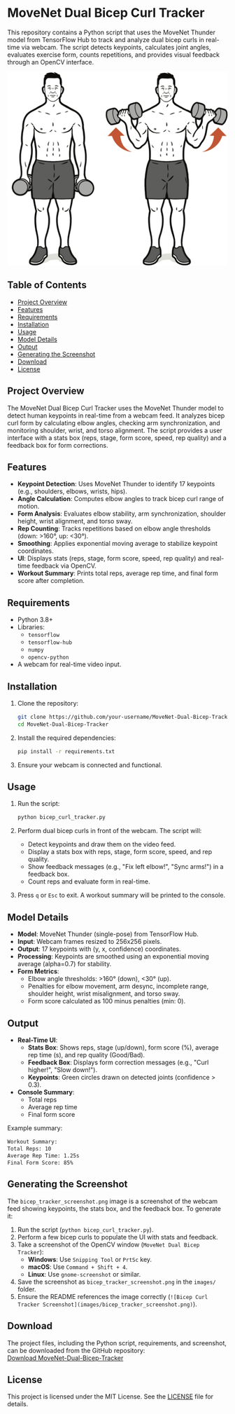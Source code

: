 # MoveNet Dual Bicep Curl Tracker

This repository contains a Python script that uses the MoveNet Thunder model from TensorFlow Hub to track and analyze dual bicep curls in real-time via webcam. The script detects keypoints, calculates joint angles, evaluates exercise form, counts repetitions, and provides visual feedback through an OpenCV interface.

![Bicep Curl Tracker Screenshot](biceb.jpg)

## Table of Contents

- [Project Overview](#project-overview)
- [Features](#features)
- [Requirements](#requirements)
- [Installation](#installation)
- [Usage](#usage)
- [Model Details](#model-details)
- [Output](#output)
- [Generating the Screenshot](#generating-the-screenshot)
- [Download](#download)
- [License](#license)

## Project Overview

The MoveNet Dual Bicep Curl Tracker uses the MoveNet Thunder model to detect human keypoints in real-time from a webcam feed. It analyzes bicep curl form by calculating elbow angles, checking arm synchronization, and monitoring shoulder, wrist, and torso alignment. The script provides a user interface with a stats box (reps, stage, form score, speed, rep quality) and a feedback box for form corrections.

## Features

- **Keypoint Detection**: Uses MoveNet Thunder to identify 17 keypoints (e.g., shoulders, elbows, wrists, hips).
- **Angle Calculation**: Computes elbow angles to track bicep curl range of motion.
- **Form Analysis**: Evaluates elbow stability, arm synchronization, shoulder height, wrist alignment, and torso sway.
- **Rep Counting**: Tracks repetitions based on elbow angle thresholds (down: >160°, up: <30°).
- **Smoothing**: Applies exponential moving average to stabilize keypoint coordinates.
- **UI**: Displays stats (reps, stage, form score, speed, rep quality) and real-time feedback via OpenCV.
- **Workout Summary**: Prints total reps, average rep time, and final form score after completion.

## Requirements

- Python 3.8+
- Libraries:
  - `tensorflow`
  - `tensorflow-hub`
  - `numpy`
  - `opencv-python`
- A webcam for real-time video input.

## Installation

1. Clone the repository:

   ```bash
   git clone https://github.com/your-username/MoveNet-Dual-Bicep-Tracker.git
   cd MoveNet-Dual-Bicep-Tracker
   ```

2. Install the required dependencies:

   ```bash
   pip install -r requirements.txt
   ```

3. Ensure your webcam is connected and functional.

## Usage

1. Run the script:

   ```bash
   python bicep_curl_tracker.py
   ```

2. Perform dual bicep curls in front of the webcam. The script will:

   - Detect keypoints and draw them on the video feed.
   - Display a stats box with reps, stage, form score, speed, and rep quality.
   - Show feedback messages (e.g., "Fix left elbow!", "Sync arms!") in a feedback box.
   - Count reps and evaluate form in real-time.

3. Press `q` or `Esc` to exit. A workout summary will be printed to the console.

## Model Details

- **Model**: MoveNet Thunder (single-pose) from TensorFlow Hub.
- **Input**: Webcam frames resized to 256x256 pixels.
- **Output**: 17 keypoints with (y, x, confidence) coordinates.
- **Processing**: Keypoints are smoothed using an exponential moving average (alpha=0.7) for stability.
- **Form Metrics**:
  - Elbow angle thresholds: >160° (down), <30° (up).
  - Penalties for elbow movement, arm desync, incomplete range, shoulder height, wrist misalignment, and torso sway.
  - Form score calculated as 100 minus penalties (min: 0).

## Output

- **Real-Time UI**:
  - **Stats Box**: Shows reps, stage (up/down), form score (%), average rep time (s), and rep quality (Good/Bad).
  - **Feedback Box**: Displays form correction messages (e.g., "Curl higher!", "Slow down!").
  - **Keypoints**: Green circles drawn on detected joints (confidence > 0.3).
- **Console Summary**:
  - Total reps
  - Average rep time
  - Final form score

Example summary:

```
Workout Summary:
Total Reps: 10
Average Rep Time: 1.25s
Final Form Score: 85%
```

## Generating the Screenshot

The `bicep_tracker_screenshot.png` image is a screenshot of the webcam feed showing keypoints, the stats box, and the feedback box. To generate it:

1. Run the script (`python bicep_curl_tracker.py`).
2. Perform a few bicep curls to populate the UI with stats and feedback.
3. Take a screenshot of the OpenCV window (`MoveNet Dual Bicep Tracker`):
   - **Windows**: Use `Snipping Tool` or `PrtSc` key.
   - **macOS**: Use `Command + Shift + 4`.
   - **Linux**: Use `gnome-screenshot` or similar.
4. Save the screenshot as `bicep_tracker_screenshot.png` in the `images/` folder.
5. Ensure the README references the image correctly (`![Bicep Curl Tracker Screenshot](images/bicep_tracker_screenshot.png)`).

## Download

The project files, including the Python script, requirements, and screenshot, can be downloaded from the GitHub repository:  
[Download MoveNet-Dual-Bicep-Tracker](https://github.com/your-username/MoveNet-Dual-Bicep-Tracker/archive/refs/heads/main.zip)

## License

This project is licensed under the MIT License. See the [LICENSE](LICENSE) file for details.
